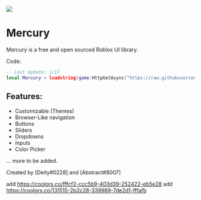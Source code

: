 

<p align="left">
  <img src="https://cdn.discordapp.com/attachments/929706675022233640/932699962767200327/icons8-moon-15.png"/>
</p>

# Mercury

Mercury is a free and open sourced Roblox UI library.

Code:
```lua
-- Last Update: 1/17
local Mercury = loadstring(game:HttpGetAsync("https://raw.githubusercontent.com/deeeity/mercury-lib/master/src.lua", 0))()
```

## Features:
- Customizable (Themes)
- Browser-Like navigation
- Buttons
- Sliders
- Dropdowns
- Inputs
- Color Picker

... more to be added.

Created by [Deity#0228] and [Abstract#8007]

add https://coolors.co/fffcf2-ccc5b9-403d39-252422-eb5e28
add https://coolors.co/131515-2b2c28-339989-7de2d1-fffafb
